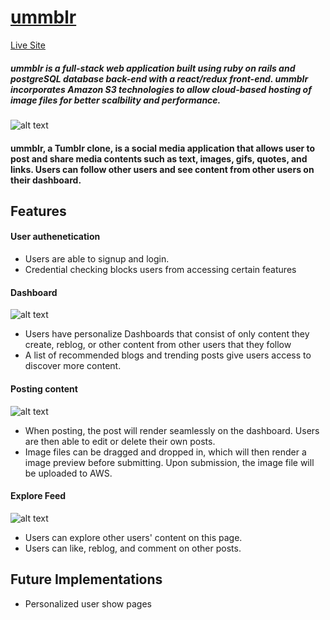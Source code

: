 # [ummblr](http://ummblr.herokuapp.com "ummblr")

[Live Site](http://ummblr.herokuapp.com "ummblr")

##### ummblr is a full-stack web application built using ruby on rails and postgreSQL database back-end with a react/redux front-end. ummblr incorporates Amazon S3 technologies to allow cloud-based hosting of image files for better scalbility and performance.

![alt text](https://ummblr-dev.s3.amazonaws.com/ummblr.png "splash page")

#### ummblr, a Tumblr clone, is a social media application that allows user to post and share media contents such as text, images, gifs, quotes, and links. Users can follow other users and see content from other users on their dashboard.

## Features 

#### User authenetication
- Users are able to signup and login.
- Credential checking blocks users from accessing certain features

#### Dashboard
![alt text](https://ummblr-dev.s3.amazonaws.com/ummblr-dash.png "dashboard")
- Users have personalize Dashboards that consist of only content they create, reblog, or other content from other users that they follow
- A list of recommended blogs and trending posts give users access to discover more content.

#### Posting content 
![alt text](https://ummblr-dev.s3.amazonaws.com/2019-06-07+at+10.37+AM.png "text post")
- When posting, the post will render seamlessly on the dashboard. Users are then able to edit or delete their own posts.
- Image files can be dragged and dropped in, which will then render a image preview before submitting. Upon submission, the image file will be uploaded to AWS.

#### Explore Feed
![alt text](https://ummblr-dev.s3.amazonaws.com/ummblr-explore.gif "explore")
- Users can explore other users' content on this page.
- Users can like, reblog, and comment on other posts.

## Future Implementations
- Personalized user show pages